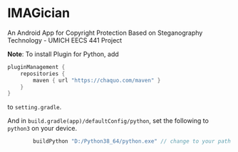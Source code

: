 # IMAGician
An Android App for Copyright Protection Based on Steganography Technology - UMICH EECS 441 Project

**Note**: To install Plugin for Python, add 

```kotlin
pluginManagement {
    repositories {
        maven { url "https://chaquo.com/maven" }
    }
}
```

 to `setting.gradle`.

And in `build.gradle(app)/defaultConfig/python`, set the following to `python3` on your device.

```kotlin
		buildPython "D:/Python38_64/python.exe" // change to your path to python3
```

